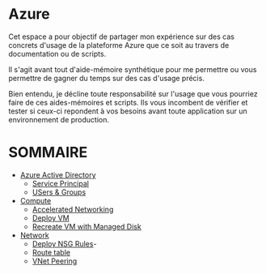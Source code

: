 # Azure

Cet espace a pour objectif de partager mon expérience sur des cas concrets d'usage de la plateforme Azure que ce soit au travers de documentation ou de scripts.

Il s'agit avant tout d'aide-mémoire synthétique pour me permettre ou vous permettre de gagner du temps sur des cas d'usage précis.

Bien entendu, je décline toute responsabilité sur l'usage que vous pourriez faire de ces aides-mémoires et scripts. Ils vous incombent de vérifier et tester si ceux-ci repondent à vos besoins avant toute application sur un environnement de production.


# SOMMAIRE

- [Azure Active Directory](Active%20Directory)
  - [Service Principal](Active%20Directory/Service%20Principal.md)
  - [USers & Groups](Active%20Directory/Users%20&%20Groups.md)
- [Compute](Compute)
  - [Accelerated Networking](Compute/accelerated-networking.md)
  - [Deploy VM](Compute/Azure-Deploy-VM/Azure-Deploy-VM.md)
  - [Recreate VM with Managed Disk](Compute/Recreate_VM_With%20Managed_Disk.ps1)
- [Network](Network)
  - [Deploy NSG Rules](Network/Azure-Deploy-NSG-Rules/Azure-Deploy-NSG-Rules.md)- 
  - [Route table](Network/RouteTable/RouteTable.md)
  - [VNet Peering](Network/VNet-Peering/VNet-Peering.md)
